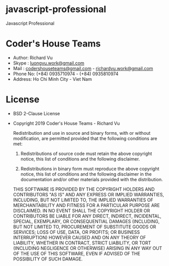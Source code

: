 # javascript-professional
Javascript Professional
# Coder's House Teams
 
 * Author: Richard Vu
 * Skype : luongvu.work@gmail.com
 * Mail  : codershouseteams@gmail.com - richardvu.work@gmail.com
 * Phone No: (+84) 0935710974 - (+84) 0935810974
 * Address: Ho Chi Minh City - Viet Nam
 
 # License
 
 * BSD 2-Clause License
 * Copyright 2019 Coder's House Teams - Richard Vu

   Redistribution and use in source and binary forms, with or without
   modification, are permitted provided that the following conditions
   are met:
 
   1. Redistributions of source code must retain the above copyright
   notice, this list of conditions and the following disclaimer.

   2. Redistributions in binary form must reproduce the above copyright
   notice, this list of conditions and the following disclaimer in the
   documentation and/or other materials provided with the distribution.

   THIS SOFTWARE IS PROVIDED BY THE COPYRIGHT HOLDERS AND CONTRIBUTORS
   "AS IS" AND ANY EXPRESS OR IMPLIED WARRANTIES, INCLUDING, BUT NOT
   LIMITED TO, THE IMPLIED WARRANTIES OF MERCHANTABILITY AND FITNESS
   FOR A PARTICULAR PURPOSE ARE DISCLAIMED. IN NO EVENT SHALL THE
   COPYRIGHT HOLDER OR CONTRIBUTORS BE LIABLE FOR ANY DIRECT, INDIRECT,
   INCIDENTAL, SPECIAL, EXEMPLARY, OR CONSEQUENTIAL DAMAGES
   (INCLUDING, BUT NOT LIMITED TO, PROCUREMENT OF SUBSTITUTE GOODS OR
   SERVICES; LOSS OF USE, DATA, OR PROFITS; OR BUSINESS INTERRUPTION)
   HOWEVER CAUSED AND ON ANY THEORY OF LIABILITY, WHETHER IN CONTRACT,
   STRICT LIABILITY, OR TORT (INCLUDING NEGLIGENCE OR OTHERWISE)
   ARISING IN ANY WAY OUT OF THE USE OF THIS SOFTWARE, EVEN IF ADVISED
   OF THE POSSIBILITY OF SUCH DAMAGE.
